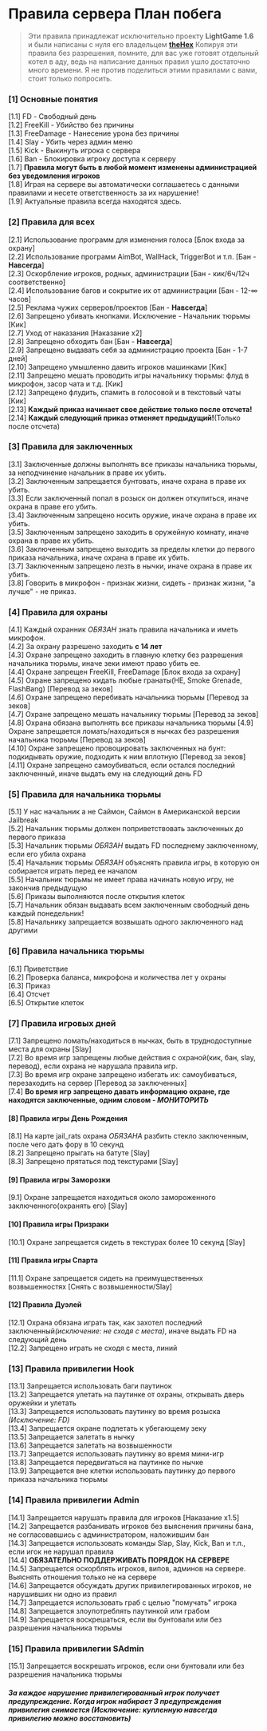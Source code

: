 <h1>Правила сервера План побега</h1>
<blockquote>Эти правила принадлежат исключительно проекту <b>LightGame 1.6</b> и были написаны с нуля его владельцем <b><a href="https://nick-name.ru/nickname/id1599503/">theHex</a></b> Копируя эти правила без разрешения, помните, для вас уже готовят отдельный котел в аду, ведь на написание данных правил ушло достаточно много времени. Я не против поделиться этими правилами с вами, стоит только попросить.</blockquote>
<h3>[1] Основные понятия</h3>
[1.1] FD - Свободный день<br>
[1.2] FreeKill - Убийство без причины<br>
[1.3] FreeDamage - Нанесение урона без причины<br>
[1.4] Slay - Убить через админ меню<br>
[1.5] Kick - Выкинуть игрока с сервера<br>
[1.6] Ban - Блокировка игроку доступа к серверу<br>
[1.7] <b>Правила могут быть в любой момент изменены администрацией без уведомления игроков</b><br>
[1.8] Играя на сервере вы автоматически соглашаетесь с данными правилами и несете ответственность за их нарушение!<br>
[1.9] Актуальные правила всегда находятся здесь.
<h3>[2] Правила для всех</h3>
[2.1] Использование программ для изменения голоса [Блок входа за охрану]<br>
[2.2] Использование программ AimBot, WallHack, TriggerBot и т.п. [Бан - <b>Навсегда</b>]<br>
[2.3] Оскорбление игроков, родных, администрации [Бан - кик/6ч/12ч соответственно]<br>
[2.4] Использование багов и сокрытие их от администрации [Бан - 12-&#8734 часов]<br>
[2.5] Реклама чужих серверов/проектов [Бан - <b>Навсегда</b>]<br>
[2.6] Запрещено убивать кнопками. Исключение - Начальник тюрьмы [Кик]<br>
[2.7] Уход от наказания [Наказание x2]<br>
[2.8] Запрещено обходить бан [Бан - <b>Навсегда</b>]<br>
[2.9] Запрещено выдавать себя за администрацию проекта [Бан - 1-7 дней]<br>
[2.10] Запрещено умышленно давить игроков машинками [Кик]<br>
[2.11] Запрещено мешать проводить игры начальнику тюрьмы: флуд в микрофон, засор чата и т.д. [Кик]<br>
[2.12] Запрещено флудить, спамить в голосовой и в текстовый чаты [Кик]<br>
[2.13] <b>Каждый приказ начинает свое действие только после отсчета!</b><br>
[2.14] <b>Каждый следующий приказ отменяет предыдущий!</b>(Только после отсчета)<br>
<h3>[3] Правила для заключенных</h3>
[3.1] Заключенные должны выполнять все приказы начальника тюрьмы, за неподчинение начальник в праве их убить.<br>
[3.2] Заключенным запрещается бунтовать, иначе охрана в праве их убить.<br>
[3.3] Если заключенный попал в розыск он должен откупиться, иначе охрана в праве его убить.<br>
[3.4] Заключенным запрещено носить оружие, иначе охрана в праве их убить.<br>
[3.5] Заключенным запрещено заходить в оружейную комнату, иначе охрана в праве их убить.<br>
[3.6] Заключенным запрещено выходить за пределы клетки до первого приказа начальника, иначе охрана в праве их убить.<br>
[3.7] Заключенным запрещено лезть в нычки, иначе охрана в праве их убить.<br>
[3.8] Говорить в микрофон - признак жизни, сидеть - признак жизни, "а лучше" - не приказ.<br>
<h3>[4] Правила для охраны</h3>
[4.1] Каждый охранник <i>ОБЯЗАН</i> знать правила начальника и иметь микрофон.<br>
[4.2] За охрану разрешено заходить <b>с 14 лет</b><br>
[4.3] Охране запрещено заходить в главную клетку без разрешения начальника тюрьмы, иначе зеки имеют право убить ее.<br>
[4.4] Охране запрещен FreeKill, FreeDamage [Блок входа за охрану]<br>
[4.5] Охране запрещено кидать любые гранаты(HE, Smoke Grenade, FlashBang) [Перевод за зеков]<br>
[4.6] Охране запрещено перебивать начальника тюрьмы [Перевод за зеков]<br>
[4.7] Охране запрещено мешать начальнику тюрьмы [Перевод за зеков]<br>
[4.8] Охрана обязана выполнять все приказы начальника тюрьмы
[4.9] Охране запрещается ломать/находиться в нычках без разрешения начальника тюрьмы [Перевод за зеков]<br>
[4.10] Охране запрещено провоцировать заключенных на бунт: подкидывать оружие, подходить к ним вплотную [Перевод за зеков]<br>
[4.11] Охране запрещено самоубиваться, если остался последний заключенный, иначе выдать ему на следующий день FD<br>
<h3>[5] Правила для начальника тюрьмы</h3>
[5.1] У нас начальник а не Саймон, Саймон в Американской версии Jailbreak<br>
[5.2] Начальник тюрьмы должен поприветствовать заключенных до первого приказа<br>
[5.3] Начальник тюрьмы <i>ОБЯЗАН</i> выдать FD последнему заключенному, если его убила охрана<br>
[5.4] Начальник тюрьмы <i>ОБЯЗАН</i> объяснять правила игры, в которую он собирается играть перед ее началом<br>
[5.5] Начальник тюрьмы не имеет права начинать новую игру, не закончив предыдущую<br>
[5.6] Приказы выполняются после открытия клеток<br>
[5.7] Начальник обязан выдавать всем заключенным свободный день каждый понедельник!<br>
[5.8] Начальнику запрещается возвышать одного заключенного над другими<br>
<h3>[6] Правила начальника тюрьмы</h3>
[6.1] Приветствие<br>
[6.2] Проверка баланса, микрофона и количества лет у охраны<br>
[6.3] Приказ<br>
[6.4] Отсчет<br>
[6.5] Открытие клеток<br>
<h3>[7] Правила игровых дней</h3>
[7.1] Запрещено ломать/находиться в нычках, быть в труднодоступные места для охраны [Slay]<br>
[7.2] Во время игр запрещены любые действия с охраной(кик, бан, slay, перевод), если охрана не нарушала правила игр.<br>
[7.3] Во время игр охране запрещено избегать их: самоубиваться, перезаходить на сервер [Перевод за заключенных]<br>
[7.4] <b>Во время игр запрещено давать информацию охране, где находятся заключенные, одним словом - <i>МОНИТОРИТЬ</i></b><br>
<h4>[8] Правила игры День Рождения</h4>
[8.1] На карте jail_rats охрана <i>ОБЯЗАНА</i> разбить стекло заключенным, после чего дать фору в 10 секунд<br>
[8.2] Запрещено прыгать на батуте [Slay]<br>
[8.3] Запрещено прятаться под текстурами [Slay]<br>
<h4>[9] Правила игры Заморозки</h4>
[9.1] Охране запрещается находиться около замороженного заключенного(охранять его) [Slay]<br>
<h4>[10] Правила игры Призраки</h4>
[10.1] Охране запрещается сидеть в текстурах более 10 секунд [Slay]<br>
<h4>[11] Правила игры Спарта</h4>
[11.1] Охране запрещается сидеть на преимущественных возвышенностях [Снять с возвышенности/Slay]<br>
<h4>[12] Правила Дуэлей</h4>
[12.1] Охрана обязана играть так, как захотел последний заключенный<i>(исключение: не сходя с места)</i>, иначе выдать FD на следующий день<br>
[12.2] Запрещено играть не сходя с места, линий <br>
<h3>[13] Правила привилегии Hook</h3>
[13.1] Запрещается использовать баги паутинок<br>
[13.2] Запрещается улетать на паутинке от охраны, открывать дверь оружейки и улетать<br>
[13.3] Запрещается использовать паутинку во время розыска <i>(Исключение: FD)</i><br>
[13.4] Запрещается охране подлетать к убегающему зеку<br>
[13.5] Запрещается залетать в нычку<br>
[13.6] Запрещается залетать на возвышенности<br>
[13.7] Запрещается использовать паутинку во время мини-игр<br>
[13.8] Запрещается передвигаться на паутинке по нычке<br>
[13.9] Запрещается вне клетки использовать паутинку до первого приказа начальника тюрьмы<br>
<h3>[14] Правила привилегии Admin</h3>
[14.1] Запрещается нарушать правила для игроков [Наказание x1.5]<br>
[14.2] Запрещается разбанивать игроков без выяснения причины бана, не согласовавшись с администратором, наложившим бан<br>
[14.3] Запрещается использовать команды Slap, Slay, Kick, Ban и т.п., если игок не нарушал правила<br>
[14.4] <b>ОБЯЗАТЕЛЬНО ПОДДЕРЖИВАТЬ ПОРЯДОК НА СЕРВЕРЕ</b><br>
[14.5] Запрещается оскорблять игроков, випов, админов на сервере. Выяснять отношения только не на сервере<br>
[14.6] Запрещается обсуждать других привилегированных игроков, не нарушивших ни одно из правил<br>
[14.7] Запрещается использовать граб с целью "помучать" игрока<br>
[14.8] Запрещается злоупотреблять паутинкой или грабом<br>
[14.9] Запрещается воскрешаться, если вы бунтовали или без разрешения начальника тюрьмы<br>
<h3>[15] Правила привилегии SAdmin</h3>
[15.1] Запрещается воскрешать игроков, если они бунтовали или без разрешения начальника тюрьмы<br>
<h5>За каждое нарушение привилегированный игрок получает предупреждение. Когда игрок набирает 3 предупреждения привилегия снимается (Исключение: купленную навсегда привилегию можно восстановить)</h5>

